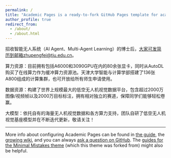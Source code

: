 ```yaml
---
permalink: /
title: "Academic Pages is a ready-to-fork GitHub Pages template for academic personal websites"
author_profile: true
redirect_from: 
  - /about/
  - /about.html
---
```

招收智能无人系统（AI Agent、Multi-Agent Learning）的博士后，大家可发简历到邮箱zhupengfei@tju.edu.cn。

算力资源：目前拥有包括A6000和3090GPU在内的80余张显卡，同时从AutoDL购买了在线算力作为缓冲算力资源池。天津大学智能与计算学部搭建了136张A800组成的计算集群，也可开放给所有师生申请使用。

数据资源：构建了世界上规模最大的低空无人机视觉数据平台，包含超过2000万图像/视频帧以及2000万目标标注，拥有相对独立的赛道，保障同学们能够轻松卷赢。

大模型：依托自有的海量无人机视觉数据和各方算力支持，团队自研了低空无人机视觉基座模型并在不断迭代更新，敬请关注！



------
More info about configuring Academic Pages can be found in [the guide](https://academicpages.github.io/markdown/), the [growing wiki](https://github.com/academicpages/academicpages.github.io/wiki), and you can always [ask a question on GitHub](https://github.com/academicpages/academicpages.github.io/discussions). The [guides for the Minimal Mistakes theme](https://mmistakes.github.io/minimal-mistakes/docs/configuration/) (which this theme was forked from) might also be helpful.
